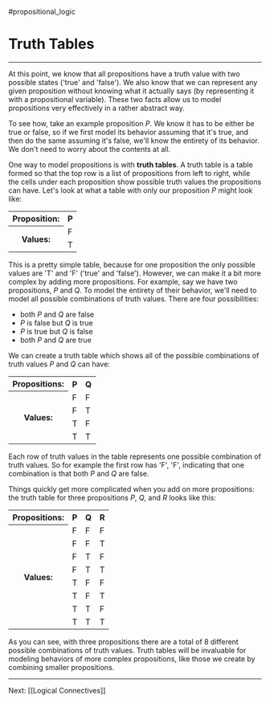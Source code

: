 #propositional_logic 

# Truth Tables

---

At this point, we know that all propositions have a truth value with two possible states ('true' and 'false'). We also know that we can represent any given proposition without knowing what it actually says (by representing it with a propositional variable). These two facts allow us to model propositions very effectively in a rather abstract way.

To see how, take an example proposition $P$. We know it has to be either be true or false, so if we first model its behavior assuming that it's true, and then do the same assuming it's false, we'll know the entirety of its behavior. We don't need to worry about the contents at all.

One way to model propositions is with **truth tables**. A truth table is a table formed so that the top row is a list of propositions from left to right, while the cells under each proposition show possible truth values the propositions can have. Let's look at what a table with only our proposition $P$ might look like:

<html>
	<table>
		<tr>
			<th>Proposition:</th>
			<th>P</th>
		</tr>
		<tr>
			<th rowspan='2'>Values:</th>
			<td>F</td>
		</tr>
		<tr>
			<td>T</td>
		</tr>
	</table>
</html>

This is a pretty simple table, because for one proposition the only possible values are 'T' and 'F' ('true' and 'false'). However, we can make it a bit more complex by adding more propositions. For example, say we have two propositions, $P$ and $Q$. To model the entirety of their behavior, we'll need to model all possible combinations of truth values. There are four possibilities:

- both $P$ and $Q$ are false
- $P$ is false but $Q$ is true
- $P$ is true but $Q$ is false
- both $P$ and $Q$ are true

We can create a truth table which shows all of the possible combinations of truth values $P$ and $Q$ can have:

<html>
	<table>
		<tr>
			<th>Propositions:</th>
			<th>P</th>
			<th>Q</th>
		</tr>
		<tr>
			<th rowspan='4'>Values:</th>
			<td>F</td>
			<td>F</td>
		</tr>
		<tr>
			<td>F</td>
			<td>T</td>
		</tr>
		<tr>
			<td>T</td>
			<td>F</td>
		</tr>
		<tr>
			<td>T</td>
			<td>T</td>
		</tr>
	</table>
</html>

Each row of truth values in the table represents one possible combination of truth values. So for example the first row has 'F', 'F', indicating that one combination is that both $P$ and $Q$ are false.

Things quickly get more complicated when you add on more propositions: the truth table for three propositions $P$, $Q$, and $R$ looks like this:

<html>
	<table>
		<tr>
			<th>Propositions:</th>
			<th>P</th>
			<th>Q</th>
			<th>R</th>
		</tr>
		<tr>
			<th rowspan='8'>Values:</th>
			<td>F</td>
			<td>F</td>
			<td>F</td>
		</tr>
		<tr>
			<td>F</td>
			<td>F</td>
			<td>T</td>
		</tr>
		<tr>
			<td>F</td>
			<td>T</td>
			<td>F</td>
		</tr>
		<tr>
			<td>F</td>
			<td>T</td>
			<td>T</td>
		</tr>
		<tr>
			<td>T</td>
			<td>F</td>
			<td>F</td>
		</tr>
		<tr>
			<td>T</td>
			<td>F</td>
			<td>T</td>
		</tr>
		<tr>
			<td>T</td>
			<td>T</td>
			<td>F</td>
		</tr>
		<tr>
			<td>T</td>
			<td>T</td>
			<td>T</td>
		</tr>
	</table>
</html>

As you can see, with three propositions there are a total of $8$ different possible combinations of truth values. Truth tables will be invaluable for modeling behaviors of more complex propositions, like those we create by combining smaller propositions.

---

Next: [[Logical Connectives]]